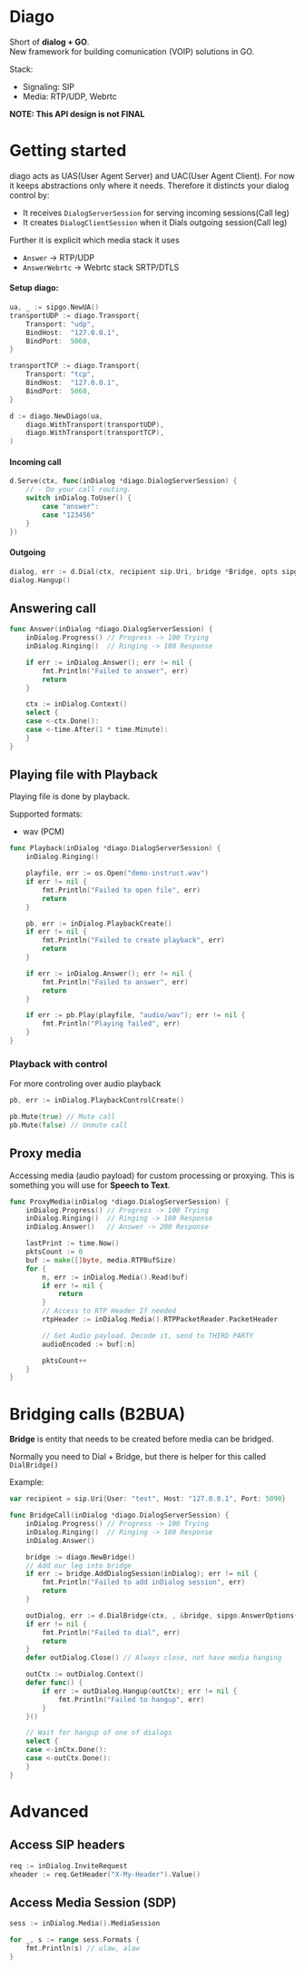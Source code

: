 # Diago

Short of **dialog + GO**.  
New framework for building comunication (VOIP) solutions in GO. 

Stack: 
- Signaling: SIP
- Media: RTP/UDP, Webrtc

**NOTE: This API design is not FINAL**

# Getting started

diago acts as UAS(User Agent Server) and UAC(User Agent Client). For now it keeps abstractions only where it needs.
Therefore it distincts your dialog control by:
- It receives `DialogServerSession` for serving incoming sessions(Call leg)
- It creates `DialogClientSession` when it Dials outgoing session(Call leg)

Further it is explicit which media stack it uses
- `Answer` -> RTP/UDP
- `AnswerWebrtc` -> Webrtc stack SRTP/DTLS


#### Setup diago:
```go
ua, _ := sipgo.NewUA()
transportUDP := diago.Transport{
	Transport: "udp",
	BindHost:  "127.0.0.1",
	BindPort:  5060,
}

transportTCP := diago.Transport{
	Transport: "tcp",
	BindHost:  "127.0.0.1",
	BindPort:  5060,
}

d := diago.NewDiago(ua,
	diago.WithTransport(transportUDP),
	diago.WithTransport(transportTCP),
)
```


#### Incoming call
```go
d.Serve(ctx, func(inDialog *diago.DialogServerSession) {
	// - Do your call routing.
	switch inDialog.ToUser() {
		case "answer":
		case "123456"
	}
})
```

#### Outgoing

```go
dialog, err := d.Dial(ctx, recipient sip.Uri, bridge *Bridge, opts sipgo.AnswerOptions)
dialog.Hangup()
```

## Answering call

```go
func Answer(inDialog *diago.DialogServerSession) {
	inDialog.Progress() // Progress -> 100 Trying
	inDialog.Ringing()  // Ringing -> 180 Response

	if err := inDialog.Answer(); err != nil {
		fmt.Println("Failed to answer", err)
		return
	}

	ctx := inDialog.Context()
	select {
	case <-ctx.Done():
	case <-time.After(1 * time.Minute):
	}
}
```

## Playing file with Playback

Playing file is done by playback. 

Supported formats:
- wav (PCM)

```go
func Playback(inDialog *diago.DialogServerSession) {
	inDialog.Ringing()

	playfile, err := os.Open("demo-instruct.wav")
	if err != nil {
		fmt.Println("Failed to open file", err)
		return
	}

	pb, err := inDialog.PlaybackCreate()
	if err != nil {
		fmt.Println("Failed to create playback", err)
		return
	}

	if err := inDialog.Answer(); err != nil {
		fmt.Println("Failed to answer", err)
		return
	}

	if err := pb.Play(playfile, "audio/wav"); err != nil {
		fmt.Println("Playing failed", err)
	}
}
```

### Playback with control 

For more controling over audio playback
```go 
pb, err := inDialog.PlaybackControlCreate()

pb.Mute(true) // Mute call
pb.Mute(false) // Unmute call 
```

## Proxy media 

Accessing media (audio payload) for custom processing or proxying. 
This is something you will use for **Speech to Text**.

```go 
func ProxyMedia(inDialog *diago.DialogServerSession) {
	inDialog.Progress() // Progress -> 100 Trying
	inDialog.Ringing()  // Ringing -> 180 Response
	inDialog.Answer()   // Answer -> 200 Response

	lastPrint := time.Now()
	pktsCount := 0
	buf := make([]byte, media.RTPBufSize)
	for {
		n, err := inDialog.Media().Read(buf)
		if err != nil {
			return
		}
        // Access to RTP Header If needed
        rtpHeader := inDialog.Media().RTPPacketReader.PacketHeader

        // Get Audio payload. Decode it, send to THIRD PARTY
        audioEncoded := buf[:n]

        pktsCount++
	}
}
```
# Bridging calls (B2BUA)

**Bridge** is entity that needs to be created before media can be bridged.

Normally you need to Dial + Bridge, but there is helper for this called `DialBridge()`

Example:
```go
var recipient = sip.Uri{User: "test", Host: "127.0.0.1", Port: 5090}

func BridgeCall(inDialog *diago.DialogServerSession) {
	inDialog.Progress() // Progress -> 100 Trying
	inDialog.Ringing()  // Ringing -> 180 Response
	inDialog.Answer()

	bridge := diago.NewBridge()
	// Add our leg into bridge
	if err := bridge.AddDialogSession(inDialog); err != nil {
		fmt.Println("Failed to add inDialog session", err)
		return
	}

	outDialog, err := d.DialBridge(ctx, , &bridge, sipgo.AnswerOptions{})
	if err != nil {
		fmt.Println("Failed to dial", err)
		return
	}
	defer outDialog.Close() // Always close, not have media hanging

	outCtx := outDialog.Context()
	defer func() {
		if err := outDialog.Hangup(outCtx); err != nil {
			fmt.Println("Failed to hangup", err)
		}
	}()

	// Wait for hangup of one of dialogs
	select {
	case <-inCtx.Done():
	case <-outCtx.Done():
	}
}

```


# Advanced

## Access SIP headers

```go
req := inDialog.InviteRequest
xheader := req.GetHeader("X-My-Header").Value()
```


## Access Media Session (SDP)

```go
sess := inDialog.Media().MediaSession

for _, s := range sess.Formats {
	fmt.Println(s) // ulaw, alaw
}
```
